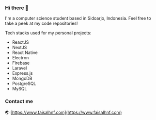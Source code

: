 ### Hi there 👋

I'm a computer science student based in Sidoarjo, Indonesia. Feel free to take a peek at my code repositories!

Tech stacks used for my personal projects:
- ReactJS
- NextJS
- React Native
- Electron
- Firebase
- Laravel
- Express.js
- MongoDB
- PostgreSQL
- MySQL

### Contact me  
🌏 [https://www.faisalhnf.com](https://www.faisalhnf.com)

<!--START_SECTION:waka-->
<!--END_SECTION:waka-->

